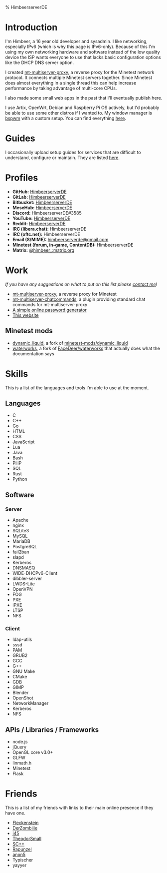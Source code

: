 % HimbeerserverDE

# Introduction
I'm Himbeer, a 16 year old developer and sysadmin.
I like networking, especially IPv6 (which is why this page is IPv6-only).
Because of this I'm using my own networking hardware and software
instead of the low quality device the ISP wants everyone to use
that lacks basic configuration options like the DHCP DNS server option.

I created [mt-multiserver-proxy](/cgi-bin/work.lua?project=minetestproxy),
a reverse proxy for the Minetest network protocol. It connects multiple
Minetest servers together. Since Minetest does almost everything in a single
thread this can help increase performance by taking advantage of multi-core
CPUs.

I also made some small web apps in the past that I'll eventually publish here.

I use Artix, OpenWrt, Debian and Raspberry Pi OS actively,
but I'd probably be able to use some other distros if I wanted to.
My window manager is
[bspwm](https://github.com/baskerville/bspwm) with a custom setup.
You can find everything
[here](https://github.com/HimbeerserverDE/bspwm-setup).

# Guides
I occasionally upload setup guides for services that are difficult to
understand, configure or maintain. They are listed [here](/cgi-bin/guides.lua).

# Profiles
* **GitHub:** [HimbeerserverDE](https://github.com/HimbeerserverDE)
* **GitLab:** [HimbeerserverDE](https://gitlab.com/HimbeerserverDE)
* **Bitbucket:** [HimbeerserverDE](https://bitbucket.org/HimbeerserverDE)
* **MeseHub:** [HimbeerserverDE](https://git.minetest.land/HimbeerserverDE)
* **Discord:** HimbeerserverDE#3585
* **YouTube:** [HimbeerserverDE](https://www.youtube.com/channel/UCRuSC9WNapuA4Gm-kU_gjGA)
* **Reddit:** [HimbeerserverDE](https://reddit.com/user/HimbeerserverDE)
* **IRC (libera.chat):** HimbeerserverDE
* **IRC (oftc.net):** HimbeerserverDE
* **Email (S/MIME):** [himbeerserverde@gmail.com](mailto:himbeerserverde@gmail.com)
* **Minetest (forum, in-game, ContentDB):** HimbeerserverDE
* **Matrix:** [@himbeer_:matrix.org](https://matrix.to/#/@himbeer__:matrix.org)

# Work
_If you have any suggestions on what to put on this list please
[contact me](#profiles)!_

* [mt-multiserver-proxy](/cgi-bin/work.lua?project=minetestproxy), a reverse
proxy for Minetest
* [mt-multiserver-chatcommands](/cgi-bin/work.lua?project=minetestproxy#commands),
a plugin providing standard chat commands for mt-multiserver-proxy
* [A simple online password generator](/cgi-bin/password_generator.lua)
* [This website](/cgi-bin/work.lua?project=www3)

## Minetest mods
* [dynamic_liquid](/cgi-bin/work.lua?project=dynamicliquid), a fork of
[minetest-mods/dynamic_liquid](https://github.com/minetest-mods/dynamic_liquid)
* [waterworks](/cgi-bin/work.lua?project=waterworks), a fork of
[FaceDeer/waterworks](https://github.com/FaceDeer/waterworks) that actually
does what the documentation says

# Skills
This is a list of the languages and tools I'm able to use at the moment.

## Languages
* C
* C++
* Go
* HTML
* CSS
* JavaScript
* Lua
* Java
* Bash
* PHP
* SQL
* Rust
* Python

## Software

### Server
* Apache
* nginx
* SQLite3
* MySQL
* MariaDB
* PostgreSQL
* fail2ban
* slapd
* Kerberos
* DNSMASQ
* WIDE-DHCPv6-Client
* dibbler-server
* LWDS-Lite
* OpenVPN
* FOG
* PXE
* iPXE
* LTSP
* NFS

### Client
* ldap-utils
* sssd
* PAM
* GRUB2
* GCC
* G++
* GNU Make
* CMake
* GDB
* GIMP
* Blender
* OpenShot
* NetworkManager
* Kerberos
* NFS

## APIs / Libraries / Frameworks
* node.js
* jQuery
* OpenGL core v3.0+
* GLFW
* linmath.h
* Minetest
* Flask

# Friends
This is a list of my friends with links to their main online presence
if they have one.

* [Fleckenstein](https://fleckenstein.elidragon.tk)
* [DerZombiiie](https://derzombiiie.com)
* [j45](https://j1233.minetest.land)
* [TheodorSmall](https://github.com/TheodorSmall)
* [SC++](https://github.com/scplusplus)
* [Rapunzel](https://github.com/RapunzelE)
* [anon5](https://github.com/anon55555)
* Typischer
* yayyer
